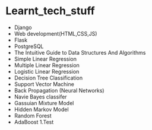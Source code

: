 # Learnt_tech_stuff
* Django
* Web development(HTML,CSS,JS)
* Flask
* PostgreSQL
* The Intuitive Guide to Data Structures And Algorithms 
* Simple Linear Regression
* Multiple Linear Regression
* Logistic Linear Regression
* Decision Tree Classification
* Support Vector Machine
* Back Propagation (Neural Networks)
* Navie Bayes classifer
* Gassuian Mixture Model
* Hidden Markov Model
* Random Forest
* AdaBoost
  1.Test
